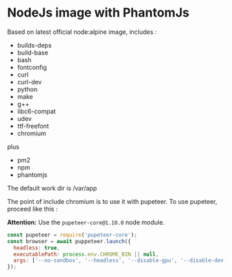 # NodeJs image with PhantomJs

Based on latest official node:alpine image, includes : 
- builds-deps 
- build-base 
- bash 
- fontconfig 
- curl 
- curl-dev 
- python 
- make 
- g++ 
- libc6-compat
- udev 
- ttf-freefont 
- chromium

plus
- pm2
- npm
- phantomjs

The default work dir is /var/app

The point of include chromium is to use it with pupeteer. To use pupeteer, proceed like this : 

**Attention:** Use the `pupeteer-core@1.10.0` node module.
```js
const pupeteer = require('pupeteer-core'); 
const browser = await puppeteer.launch({
  headless: true,
  executablePath: process.env.CHROME_BIN || null,
  args: ['--no-sandbox', '--headless', '--disable-gpu', '--disable-dev-shm-usage']
});
```
